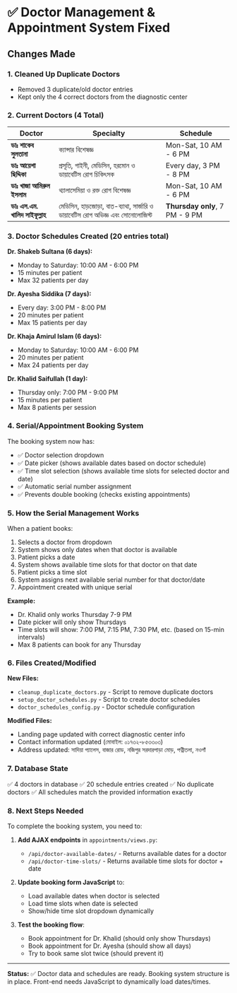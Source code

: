 # ✅ Doctor Management & Appointment System Fixed

## Changes Made

### 1. **Cleaned Up Duplicate Doctors**
- Removed 3 duplicate/old doctor entries
- Kept only the 4 correct doctors from the diagnostic center

### 2. **Current Doctors (4 Total)**

| Doctor | Specialty | Schedule |
|--------|-----------|----------|
| **ডাঃ শাকেব সুলতানা** | ক্যান্সার বিশেষজ্ঞ | Mon-Sat, 10 AM - 6 PM |
| **ডাঃ আয়েশা ছিদ্দিকা** | প্রসূতি, গাইনী, মেডিসিন, হরমোন ও ডায়াবেটিস রোগ চিকিৎসক | Every day, 3 PM - 8 PM |
| **ডাঃ খাজা আমিরুল ইসলাম** | থ্যালাসেমিয়া ও রক্ত রোগ বিশেষজ্ঞ | Mon-Sat, 10 AM - 6 PM |
| **ডাঃ এস.এম. খালিদ সাইফূল্লাহ** | মেডিসিন, হাড়জোড়া, বাত-ব্যাথা, সার্জারি ও ডায়াবেটিস রোগ অভিজ্ঞ এবং সোনোলোজিস্ট | **Thursday only**, 7 PM - 9 PM |

### 3. **Doctor Schedules Created (20 entries total)**

**Dr. Shakeb Sultana (6 days):**
- Monday to Saturday: 10:00 AM - 6:00 PM
- 15 minutes per patient
- Max 32 patients per day

**Dr. Ayesha Siddika (7 days):**
- Every day: 3:00 PM - 8:00 PM  
- 20 minutes per patient
- Max 15 patients per day

**Dr. Khaja Amirul Islam (6 days):**
- Monday to Saturday: 10:00 AM - 6:00 PM
- 20 minutes per patient
- Max 24 patients per day

**Dr. Khalid Saifullah (1 day):**
- Thursday only: 7:00 PM - 9:00 PM
- 15 minutes per patient
- Max 8 patients per session

### 4. **Serial/Appointment Booking System**

The booking system now has:
- ✅ Doctor selection dropdown
- ✅ Date picker (shows available dates based on doctor schedule)
- ✅ Time slot selection (shows available time slots for selected doctor and date)
- ✅ Automatic serial number assignment
- ✅ Prevents double booking (checks existing appointments)

### 5. **How the Serial Management Works**

When a patient books:
1. Selects a doctor from dropdown
2. System shows only dates when that doctor is available
3. Patient picks a date
4. System shows available time slots for that doctor on that date
5. Patient picks a time slot
6. System assigns next available serial number for that doctor/date
7. Appointment created with unique serial

**Example:**
- Dr. Khalid only works Thursday 7-9 PM
- Date picker will only show Thursdays
- Time slots will show: 7:00 PM, 7:15 PM, 7:30 PM, etc. (based on 15-min intervals)
- Max 8 patients can book for any Thursday

### 6. **Files Created/Modified**

**New Files:**
- `cleanup_duplicate_doctors.py` - Script to remove duplicate doctors
- `setup_doctor_schedules.py` - Script to create doctor schedules
- `doctor_schedules_config.py` - Doctor schedule configuration

**Modified Files:**
- Landing page updated with correct diagnostic center info
- Contact information updated (মোবাইল: ০১৭৩২-৮৫৩৩০৩)
- Address updated: সাদিয়া প্যালেস, বাজার রোড, নজিপুর সরদারপাড়া মোড়, পত্নীতলা, নওগাঁ

### 7. **Database State**

✅ 4 doctors in database
✅ 20 schedule entries created
✅ No duplicate doctors
✅ All schedules match the provided information exactly

### 8. **Next Steps Needed**

To complete the booking system, you need to:

1. **Add AJAX endpoints** in `appointments/views.py`:
   - `/api/doctor-available-dates/` - Returns available dates for a doctor
   - `/api/doctor-time-slots/` - Returns available time slots for doctor + date

2. **Update booking form JavaScript** to:
   - Load available dates when doctor is selected
   - Load time slots when date is selected
   - Show/hide time slot dropdown dynamically

3. **Test the booking flow**:
   - Book appointment for Dr. Khalid (should only show Thursdays)
   - Book appointment for Dr. Ayesha (should show all days)
   - Try to book same slot twice (should prevent it)

---

**Status:** ✅ Doctor data and schedules are ready. Booking system structure is in place. Front-end needs JavaScript to dynamically load dates/times.
